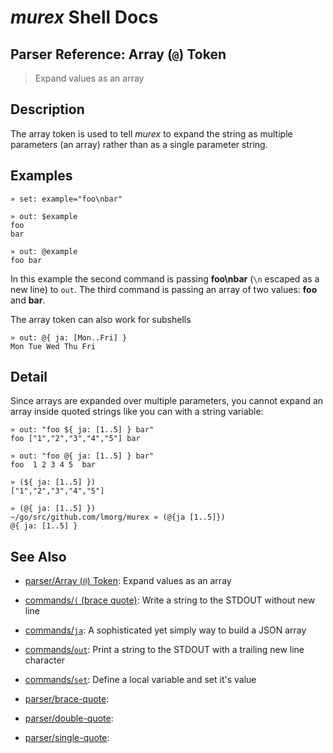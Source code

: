 # _murex_ Shell Docs

## Parser Reference: Array (`@`) Token

> Expand values as an array

## Description

The array token is used to tell _murex_ to expand the string as multiple
parameters (an array) rather than as a single parameter string.



## Examples

    » set: example="foo\nbar"
    
    » out: $example
    foo
    bar
    
    » out: @example
    foo bar
    
In this example the second command is passing **foo\nbar** (`\n` escaped as a new
line) to `out`. The third command is passing an array of two values: **foo** and
**bar**.

The array token can also work for subshells

    » out: @{ ja: [Mon..Fri] }
    Mon Tue Wed Thu Fri

## Detail

Since arrays are expanded over multiple parameters, you cannot expand an array
inside quoted strings like you can with a string variable:

    » out: "foo ${ ja: [1..5] } bar"
    foo ["1","2","3","4","5"] bar
    
    » out: "foo @{ ja: [1..5] } bar"
    foo  1 2 3 4 5  bar
    
    » (${ ja: [1..5] })
    ["1","2","3","4","5"]   
    
    » (@{ ja: [1..5] })                                                                                                                                                                                        ~/go/src/github.com/lmorg/murex » (@{ja [1..5]})
    @{ ja: [1..5] } 

## See Also

* [parser/Array (`@`) Token](../parser/array.md):
  Expand values as an array
* [commands/`(` (brace quote)](../commands/brace-quote.md):
  Write a string to the STDOUT without new line
* [commands/`ja`](../commands/ja.md):
  A sophisticated yet simply way to build a JSON array
* [commands/`out`](../commands/out.md):
  Print a string to the STDOUT with a trailing new line character
* [commands/`set`](../commands/set.md):
  Define a local variable and set it's value
* [parser/brace-quote](../parser/brace-quote.md):
  
* [parser/double-quote](../parser/double-quote.md):
  
* [parser/single-quote](../parser/single-quote.md):
  